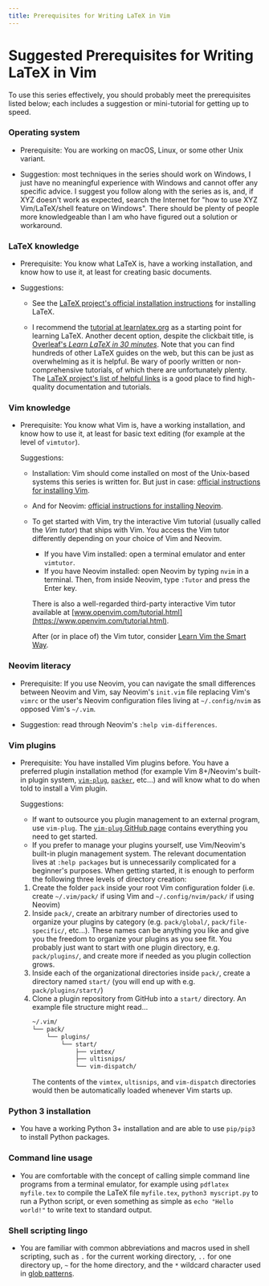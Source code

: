 ```yaml
---
title: Prerequisites for Writing LaTeX in Vim
---
```

# Suggested Prerequisites for Writing LaTeX in Vim

To use this series effectively, you should probably meet the prerequisites listed below; each includes a suggestion or mini-tutorial for getting up to speed.

### Operating system
- Prerequisite: You are working on macOS, Linux, or some other Unix variant.

- Suggestion: most techniques in the series should work on Windows, I just have no meaningful experience with Windows and cannot offer any specific advice.
  I suggest you follow along with the series as is, and, if XYZ doesn't work as expected, search the Internet for "how to use XYZ Vim/LaTeX/shell feature on Windows".
  There should be plenty of people more knowledgeable than I am who have figured out a solution or workaround.

### LaTeX knowledge
- Prerequisite: You know what LaTeX is, have a working installation, and know how to use it, at least for creating basic documents.

- Suggestions:
  - See the [LaTeX project's official installation instructions](https://www.latex-project.org/get/) for installing LaTeX.

  - I recommend the [tutorial at learnlatex.org](https://www.learnlatex.org/en/) as a starting point for learning LaTeX.
    Another decent option, despite the clickbait title, is [Overleaf's *Learn LaTeX in 30 minutes*](https://www.overleaf.com/learn/latex/Learn_LaTeX_in_30_minutes).
    Note that you can find hundreds of other LaTeX guides on the web, but this can be just as overwhelming as it is helpful.
  Be wary of poorly written or non-comprehensive tutorials, of which there are unfortunately plenty.
  The [LaTeX project's list of helpful links](https://www.latex-project.org/help/links/) is a good place to find high-quality documentation and tutorials.

  
### Vim knowledge
- Prerequisite: You know what Vim is, have a working installation, and know how to use it, at least for basic text editing (for example at the level of `vimtutor`). 
  
  Suggestions:
  - Installation: Vim should come installed on most of the Unix-based systems this series is written for.
    But just in case: [official instructions for installing Vim](https://github.com/vim/vim#installation).
  - And for Neovim: [official instructions for installing Neovim](https://github.com/neovim/neovim/wiki/Installing-Neovim).
    <!-- If you are choosing between Vim and Neovim specifically for the purposes of this series. -->

  - To get started with Vim, try the interactive Vim tutorial (usually called the *Vim tutor*) that ships with Vim.
  You access the Vim tutor differently depending on your choice of Vim and Neovim.
    - If you have Vim installed: open a terminal emulator and enter `vimtutor`.
    - If you have Neovim installed: open Neovim by typing `nvim` in a terminal. 
      Then, from inside Neovim, type `:Tutor` and press the Enter key.

    There is also a well-regarded third-party interactive Vim tutor available at [www.openvim.com/tutorial.html](https://www.openvim.com/tutorial.html).

    After (or in place of) the Vim tutor, consider [Learn Vim the Smart Way](https://github.com/iggredible/Learn-Vim).

### Neovim literacy
- Prerequisite: If you use Neovim, you can navigate the small differences between Neovim and Vim, say Neovim's `init.vim` file replacing Vim's `vimrc` or the user's Neovim configuration files living at `~/.config/nvim` as opposed Vim's `~/.vim`.
  <!-- (Nontrivial differences between Neovim and Vim, such as the RPC protocol and client-server model, are explained separately for both editors.) -->

- Suggestion: read through Neovim's `:help vim-differences`.

### Vim plugins
- Prerequisite: You have installed Vim plugins before.
  You have a preferred plugin installation method (for example Vim 8+/Neovim's built-in plugin system, [`vim-plug`](https://github.com/junegunn/vim-plug), [`packer`](https://github.com/wbthomason/packer.nvim), etc...) and will know what to do when told to install a Vim plugin.

  Suggestions:
  - If want to outsource you plugin management to an external program, use `vim-plug`.
  The [`vim-plug` GitHub page](https://github.com/junegunn/vim-plug) contains everything you need to get started.
  - If you prefer to manage your plugins yourself, use Vim/Neovim's built-in plugin management system.
  The relevant documentation lives at `:help packages` but is unnecessarily complicated for a beginner's purposes.
  When getting started, it is enough to perform the following three levels of directory creation:
  1. Create the folder `pack` inside your root Vim configuration folder (i.e. create `~/.vim/pack/` if using Vim and `~/.config/nvim/pack/` if using Neovim)
  1. Inside `pack/`, create an arbitrary number of directories used to organize your plugins by category (e.g. `pack/global/`, `pack/file-specific/`, etc...).
     These names can be anything you like and give you the freedom to organize your plugins as you see fit.
     You probably just want to start with one plugin directory, e.g. `pack/plugins/`, and create more if needed as you plugin collection grows.
  1. Inside each of the organizational directories inside `pack/`, create a directory named `start/` (you will end up with e.g. `pack/plugins/start/`)
  1. Clone a plugin repository from GitHub into a `start/` directory.
     An example file structure might read...
     ```sh
     ~/.vim/
     └── pack/
         └── plugins/
             └── start/
                 ├── vimtex/
                 ├── ultisnips/
                 └── vim-dispatch/
     ```
     The contents of the `vimtex`, `ultisnips`, and `vim-dispatch` directories would then be automatically loaded whenever Vim starts up.

### Python 3 installation
- You have a working Python 3+ installation and are able to use `pip/pip3` to install Python packages.

### Command line usage
- You are comfortable with the concept of calling simple command line programs from a terminal emulator, for example using `pdflatex myfile.tex` to compile the LaTeX file `myfile.tex`, `python3 myscript.py` to run a Python script, or even something as simple as `echo "Hello world!"` to write text to standard output.
  
  <!-- https://www.shellscript.sh/index.html -->
  
### Shell scripting lingo
- You are familiar with common abbreviations and macros used in shell scripting, such as `.` for the current working directory, `..` for one directory up, `~` for the home directory, and the `*` wildcard character used in [glob patterns](https://en.wikipedia.org/wiki/Glob_(programming)). 
